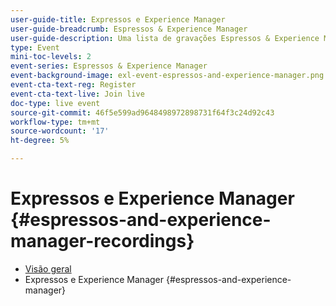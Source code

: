```yaml
---
user-guide-title: Expressos e Experience Manager
user-guide-breadcrumb: Espressos & Experience Manager
user-guide-description: Uma lista de gravações Espressos & Experience Manager
type: Event
mini-toc-levels: 2
event-series: Espressos & Experience Manager
event-background-image: exl-event-espressos-and-experience-manager.png
event-cta-text-reg: Register
event-cta-text-live: Join live
doc-type: live event
source-git-commit: 46f5e599ad9648498972898731f64f3c24d92c43
workflow-type: tm+mt
source-wordcount: '17'
ht-degree: 5%

---
```



# Expressos e Experience Manager {#espressos-and-experience-manager-recordings}

+ [Visão geral](overview.md)
+ Expressos e Experience Manager {#espressos-and-experience-manager}

